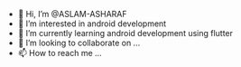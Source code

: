 - 👋 Hi, I’m @ASLAM-ASHARAF
- 👀 I’m interested in android development
- 🌱 I’m currently learning android development using flutter
- 💞️ I’m looking to collaborate on ...
- 📫 How to reach me ...

<!---
ASLAM-ASHARAF/ASLAM-ASHARAF is a ✨ special ✨ repository because its `README.md` (this file) appears on your GitHub profile.
You can click the Preview link to take a look at your changes.
--->
